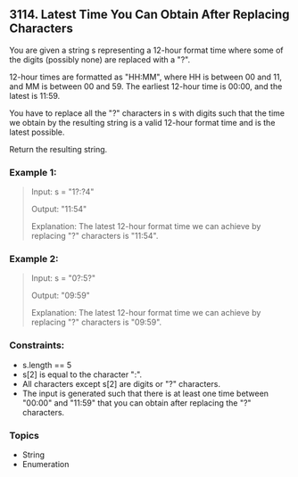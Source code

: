 ## 3114. Latest Time You Can Obtain After Replacing Characters
You are given a string s representing a 12-hour format time where some of the digits (possibly none) are replaced with a "?".

12-hour times are formatted as "HH:MM", where HH is between 00 and 11, and MM is between 00 and 59. The earliest 12-hour time is 00:00, and the latest is 11:59.

You have to replace all the "?" characters in s with digits such that the time we obtain by the resulting string is a valid 12-hour format time and is the latest possible.

Return the resulting string.

### Example 1:

> Input: s = "1?:?4"
> 
> Output: "11:54"
> 
> Explanation: The latest 12-hour format time we can achieve by replacing "?" characters is "11:54".

### Example 2:

> Input: s = "0?:5?"
> 
> Output: "09:59"
> 
> Explanation: The latest 12-hour format time we can achieve by replacing "?" characters is "09:59".

 
### Constraints:

- s.length == 5
- s[2] is equal to the character ":".
- All characters except s[2] are digits or "?" characters.
- The input is generated such that there is at least one time between "00:00" and "11:59" that you can obtain after replacing the "?" characters.

### Topics

- String
- Enumeration
